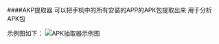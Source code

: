 ####AKP提取器
可以把手机中的所有安装的APP的APK包提取出来
用于分析APK包

示例图如下：
![APK抽取器示例图](https://upload-images.jianshu.io/upload_images/8903781-b8876264dd1674e4.jpg?imageMogr2/auto-orient/strip%7CimageView2/2/w/400)